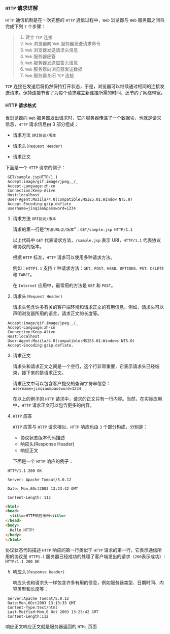 ### `HTTP` 请求详解

`HTTP` 通信机制是在一次完整的 `HTTP` 通信过程中，`Web` 浏览器与 `Web` 服务器之间将完成下列 `7` 个步骤：

> 1.  建立 `TCP` 连接
> 2.  `Web` 浏览器向 `Web` 服务器发送请求命令
> 3.  `Web` 浏览器发送请求头信息
> 4.  `Web` 服务器应答
> 5.  `Web` 服务器发送应答头信息
> 6.  `Web` 服务器向浏览器发送数据
> 7.  `Web` 服务器关闭 `TCP` 连接

`TCP` 连接在发送后将仍然保持打开状态，于是，浏览器可以继续通过相同的连接发送请求。保持连接节省了为每个请求建立新连接所需的时间，还节约了网络带宽。

#### HTTP 请求格式

当浏览器向 `Web` 服务器发出请求时，它向服务器传递了一个数据块，也就是请求信息，`HTTP` 请求信息由 3 部分组成：

-   请求方法 `URI协议/版本`

-   请求头`(Request Header)`

-   请求正文

下面是一个 `HTTP` 请求的例子：

```
 GET/sample.jspHTTP/1.1
 Accept:image/gif.image/jpeg,_/_
 Accept-Language:zh-cn
 Connection:Keep-Alive
 Host:localhost
 User-Agent:Mozila/4.0(compatible;MSIE5.01;Window NT5.0)
 Accept-Encoding:gzip,deflate
 username=jinqiao&password=1234
```

1. 请求方法 `URI协议/版本`

    请求的第一行是“`方法URL议/版本`”：`GET/sample.jsp HTTP/1.1`

    以上代码中 `GET` 代表请求方法，`/sample.jsp` 表示 URI，`HTTP/1.1` 代表协议和协议的版本。

    根据 `HTTP` 标准，`HTTP` 请求可以使用多种请求方法。

    例如：`HTTP1.1` 支持 `7` 种请求方法：`GET、POST、HEAD、OPTIONS、PUT、DELETE` 和 `TARCE`。

    在 `Internet` 应用中，最常用的方法是 `GET` 和 `POST`。

2. 请求头`(Request Header)`

    请求头包含许多有关的客户端环境和请求正文的有用信息。例如，请求头可以声明浏览器所用的语言，请求正文的长度等。

```
 Accept:image/gif.image/jpeg._/_
 Accept-Language:zh-cn
 Connection:Keep-Alive
 Host:localhost
 User-Agent:Mozila/4.0(compatible:MSIE5.01:Windows NT5.0)
 Accept-Encoding:gzip,deflate.
```

3. 请求正文

    请求头和请求正文之间是一个空行，这个行非常重要，它表示请求头已经结束，接下来的是请求正文。

    请求正文中可以包含客户提交的查询字符串信息：
    `username=jinqiao&password=1234`

    在以上的例子的 `HTTP` 请求中，请求的正文只有一行内容。当然，在实际应用中，`HTTP` 请求正文可以包含更多的内容。

4. `HTTP` 应答

    `HTTP` 应答与 `HTTP` 请求相似，`HTTP` 响应也由 `3` 个部分构成，分别是：

    - 协议状态版本代码描述
    - 响应头(Response Header)
    - 响应正文

    下面是一个 `HTTP` 响应的例子：

```
 HTTP/1.1 200 OK

 Server: Apache Tomcat/5.0.12

 Date: Mon,6Oct2003 13:23:42 GMT

 Content-Length: 112
```

```html
<html>
<head>
  <title>HTTP响应示例<title>
</head>
<body>
  Hello HTTP!
</body>
</html>
```

协议状态代码描述 `HTTP` 响应的第一行类似于 `HTTP` 请求的第一行，它表示通信所用的协议是 `HTTP1.1` 服务器已经成功的处理了客户端发出的请求（`200`表示成功）:
`HTTP/1.1 200 OK`

5. 响应头`(Response Header)`

    响应头也和请求头一样包含许多有用的信息，例如服务器类型、日期时间、内容类型和长度等：

```
 Server:Apache Tomcat/5.0.12
 Date:Mon,6Oct2003 13:13:33 GMT
 Content-Type:text/html
 Last-Moified:Mon,6 Oct 2003 13:23:42 GMT
 Content-Length:112
```

响应正文响应正文就是服务器返回的 `HTML` 页面
